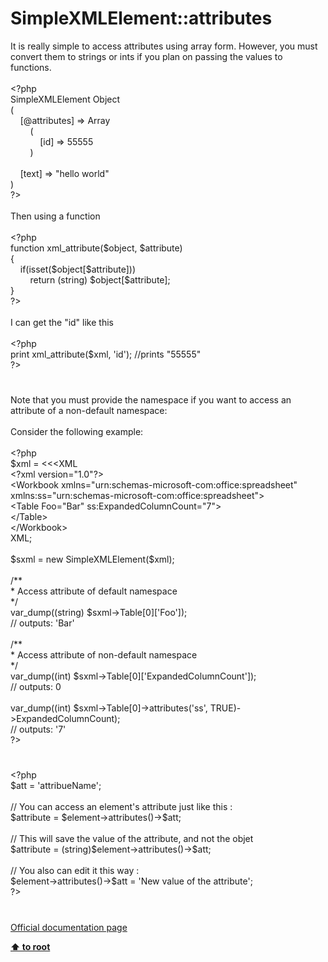 # SimpleXMLElement::attributes




<div class="phpcode"><span class="html">
It is really simple to access attributes using array form. However, you must convert them to strings or ints if you plan on passing the values to functions.<br><br><span class="default">&lt;?php<br>SimpleXMLElement Object<br></span><span class="keyword">(<br>&#xA0; &#xA0; [@</span><span class="default">attributes</span><span class="keyword">] =&gt; Array<br>&#xA0; &#xA0; &#xA0; &#xA0; (<br>&#xA0; &#xA0; &#xA0; &#xA0; &#xA0; &#xA0; [</span><span class="default">id</span><span class="keyword">] =&gt; </span><span class="default">55555<br>&#xA0; &#xA0; &#xA0; &#xA0; </span><span class="keyword">)<br><br>&#xA0; &#xA0; [</span><span class="default">text</span><span class="keyword">] =&gt; </span><span class="string">&quot;hello world&quot;<br></span><span class="keyword">)<br></span><span class="default">?&gt;<br></span><br>Then using a function<br><br><span class="default">&lt;?php<br></span><span class="keyword">function </span><span class="default">xml_attribute</span><span class="keyword">(</span><span class="default">$object</span><span class="keyword">, </span><span class="default">$attribute</span><span class="keyword">)<br>{<br>&#xA0; &#xA0; if(isset(</span><span class="default">$object</span><span class="keyword">[</span><span class="default">$attribute</span><span class="keyword">]))<br>&#xA0; &#xA0; &#xA0; &#xA0; return (string) </span><span class="default">$object</span><span class="keyword">[</span><span class="default">$attribute</span><span class="keyword">];<br>}<br></span><span class="default">?&gt;<br></span><br>I can get the &quot;id&quot; like this<br><br><span class="default">&lt;?php<br></span><span class="keyword">print </span><span class="default">xml_attribute</span><span class="keyword">(</span><span class="default">$xml</span><span class="keyword">, </span><span class="string">&apos;id&apos;</span><span class="keyword">); </span><span class="comment">//prints &quot;55555&quot;<br></span><span class="default">?&gt;</span>
</span>
</div>
  

#


<div class="phpcode"><span class="html">
Note that you must provide the namespace if you want to access an attribute of a non-default namespace:<br><br>Consider the following example:<br><br><span class="default">&lt;?php<br>$xml </span><span class="keyword">= &lt;&lt;&lt;XML<br></span><span class="string">&lt;?xml version=&quot;1.0&quot;?&gt;<br>&lt;Workbook xmlns=&quot;urn:schemas-microsoft-com:office:spreadsheet&quot;<br> xmlns:ss=&quot;urn:schemas-microsoft-com:office:spreadsheet&quot;&gt;<br> &lt;Table Foo=&quot;Bar&quot; ss:ExpandedColumnCount=&quot;7&quot;&gt;<br> &lt;/Table&gt;<br>&lt;/Workbook&gt;<br></span><span class="keyword">XML;<br><br></span><span class="default">$sxml </span><span class="keyword">= new </span><span class="default">SimpleXMLElement</span><span class="keyword">(</span><span class="default">$xml</span><span class="keyword">);<br><br></span><span class="comment">/**<br> * Access attribute of default namespace<br> */<br></span><span class="default">var_dump</span><span class="keyword">((string) </span><span class="default">$sxml</span><span class="keyword">-&gt;</span><span class="default">Table</span><span class="keyword">[</span><span class="default">0</span><span class="keyword">][</span><span class="string">&apos;Foo&apos;</span><span class="keyword">]);<br></span><span class="comment">// outputs: &apos;Bar&apos;<br><br>/**<br> * Access attribute of non-default namespace<br> */<br></span><span class="default">var_dump</span><span class="keyword">((int) </span><span class="default">$sxml</span><span class="keyword">-&gt;</span><span class="default">Table</span><span class="keyword">[</span><span class="default">0</span><span class="keyword">][</span><span class="string">&apos;ExpandedColumnCount&apos;</span><span class="keyword">]);<br></span><span class="comment">// outputs: 0<br><br></span><span class="default">var_dump</span><span class="keyword">((int) </span><span class="default">$sxml</span><span class="keyword">-&gt;</span><span class="default">Table</span><span class="keyword">[</span><span class="default">0</span><span class="keyword">]-&gt;</span><span class="default">attributes</span><span class="keyword">(</span><span class="string">&apos;ss&apos;</span><span class="keyword">, </span><span class="default">TRUE</span><span class="keyword">)-&gt;</span><span class="default">ExpandedColumnCount</span><span class="keyword">);<br></span><span class="comment">// outputs: &apos;7&apos;<br></span><span class="default">?&gt;</span>
</span>
</div>
  

#


<div class="phpcode"><span class="html">
<span class="default">&lt;?php<br>$att </span><span class="keyword">= </span><span class="string">&apos;attribueName&apos;</span><span class="keyword">;<br><br></span><span class="comment">// You can access an element&apos;s attribute just like this :<br></span><span class="default">$attribute </span><span class="keyword">= </span><span class="default">$element</span><span class="keyword">-&gt;</span><span class="default">attributes</span><span class="keyword">()-&gt;</span><span class="default">$att</span><span class="keyword">;<br><br></span><span class="comment">// This will save the value of the attribute, and not the objet<br></span><span class="default">$attribute </span><span class="keyword">= (string)</span><span class="default">$element</span><span class="keyword">-&gt;</span><span class="default">attributes</span><span class="keyword">()-&gt;</span><span class="default">$att</span><span class="keyword">;<br><br></span><span class="comment">// You also can edit it this way :<br></span><span class="default">$element</span><span class="keyword">-&gt;</span><span class="default">attributes</span><span class="keyword">()-&gt;</span><span class="default">$att </span><span class="keyword">= </span><span class="string">&apos;New value of the attribute&apos;</span><span class="keyword">;<br></span><span class="default">?&gt;</span>
</span>
</div>
  

#

[Official documentation page](https://www.php.net/manual/en/simplexmlelement.attributes.php)

**[⬆ to root](/)**